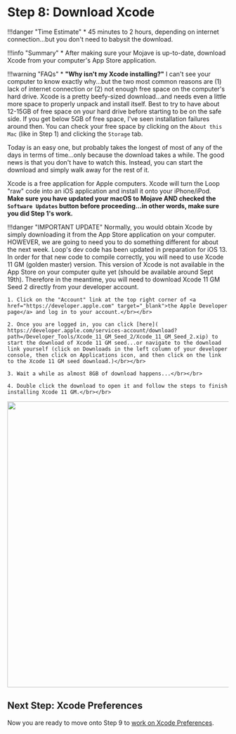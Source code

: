 # Step 8: Download Xcode

!!!danger "Time Estimate"
    * 45 minutes to 2 hours, depending on internet connection...but you don't need to babysit the download.

!!!info "Summary"
    * After making sure your Mojave is up-to-date, download Xcode from your computer's App Store application.

!!!warning "FAQs"
    * **"Why isn't my Xcode installing?"** I can't see your computer to know exactly why...but the two most common reasons are (1) lack of internet connection or (2) not enough free space on the computer's hard drive. Xcode is a pretty beefy-sized download...and needs even a little more space to properly unpack and install itself. Best to try to have about 12-15GB of free space on your hard drive before starting to be on the safe side. If you get below 5GB of free space, I've seen installation failures around then. You can check your free space by clicking on the `About this Mac` (like in Step 1) and clicking the `Storage` tab.

Today is an easy one, but probably takes the longest of most of any of the days in terms of time...only because the download takes a while. The good news is that you don't have to watch this. Instead, you can start the download and simply walk away for the rest of it.

Xcode is a free application for Apple computers. Xcode will turn the Loop "raw" code into an iOS application and install it onto your iPhone/iPod. **Make sure you have updated your macOS to Mojave AND checked the `Software Updates` button before proceeding...in other words, make sure you did Step 1's work.**

!!!danger "IMPORTANT UPDATE"
    Normally, you would obtain Xcode by simply downloading it from the App Store application on your computer. HOWEVER, we are going to need you to do something different for about the next week. Loop's dev code has been updated in preparation for iOS 13. In order for that new code to compile correctly, you will need to use Xcode 11 GM (golden master) version. This version of Xcode is not available in the App Store on your computer quite yet (should be available around Sept 19th). Therefore in the meantime, you will need to download Xcode 11 GM Seed 2 directly from your developer account. 
    
    1. Click on the "Account" link at the top right corner of <a href="https://developer.apple.com" target="_blank">the Apple Developer page</a> and log in to your account.</br></br>
    
    2. Once you are logged in, you can click [here]( https://developer.apple.com/services-account/download?path=/Developer_Tools/Xcode_11_GM_Seed_2/Xcode_11_GM_Seed_2.xip) to start the download of Xcode 11 GM seed...or navigate to the download link yourself (click on Downloads in the left column of your developer console, then click on Applications icon, and then click on the link to the Xcode 11 GM seed download.)</br></br>
    
    3. Wait a while as almost 8GB of download happens...</br></br>
    
    4. Double click the download to open it and follow the steps to finish installing Xcode 11 GM.</br></br>

<p align="center">
<img src="../../build/img/xcode11gm.png" width="650">
</p>

## Next Step: Xcode Preferences

Now you are ready to move onto Step 9 to [work on Xcode Preferences](https://loopkit.github.io/loopdocs/build/step9/).

